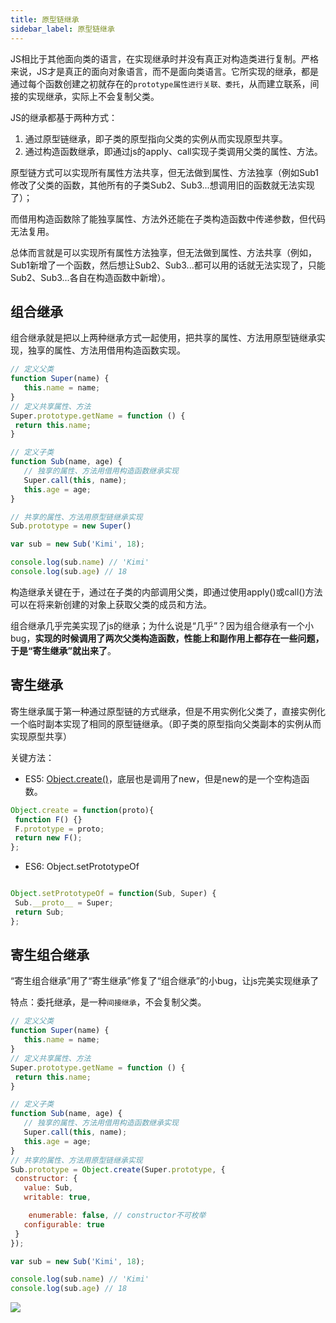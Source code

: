 ```yaml
---
title: 原型链继承
sidebar_label: 原型链继承
---
```


JS相比于其他面向类的语言，在实现继承时并没有真正对构造类进行复制。严格来说，JS才是真正的面向对象语言，而不是面向类语言。它所实现的继承，都是通过每个函数创建之初就存在的`prototype属性进行关联、委托`，从而建立联系，间接的实现继承，实际上不会复制父类。

JS的继承都基于两种方式：

1. 通过原型链继承，即子类的原型指向父类的实例从而实现原型共享。
2. 通过构造函数继承，即通过js的apply、call实现子类调用父类的属性、方法。

原型链方式可以实现所有属性方法共享，但无法做到属性、方法独享（例如Sub1修改了父类的函数，其他所有的子类Sub2、Sub3...想调用旧的函数就无法实现了）；

而借用构造函数除了能独享属性、方法外还能在子类构造函数中传递参数，但代码无法复用。

总体而言就是可以实现所有属性方法独享，但无法做到属性、方法共享（例如，Sub1新增了一个函数，然后想让Sub2、Sub3...都可以用的话就无法实现了，只能Sub2、Sub3...各自在构造函数中新增）。

## 组合继承
组合继承就是把以上两种继承方式一起使用，把共享的属性、方法用原型链继承实现，独享的属性、方法用借用构造函数实现。

```js
// 定义父类
function Super(name) {
   this.name = name;
}
// 定义共享属性、方法
Super.prototype.getName = function () {
 return this.name;
}

// 定义子类
function Sub(name, age) {
   // 独享的属性、方法用借用构造函数继承实现
   Super.call(this, name);
   this.age = age;
}

// 共享的属性、方法用原型链继承实现
Sub.prototype = new Super()

var sub = new Sub('Kimi', 18);

console.log(sub.name) // 'Kimi'
console.log(sub.age) // 18
```

构造继承关键在于，通过在子类的内部调用父类，即通过使用apply()或call()方法可以在将来新创建的对象上获取父类的成员和方法。


组合继承几乎完美实现了js的继承；为什么说是“几乎”？因为组合继承有一个小bug，**实现的时候调用了两次父类构造函数，性能上和副作用上都存在一些问题，于是“寄生继承”就出来了**。

## 寄生继承
寄生继承属于第一种通过原型链的方式继承，但是不用实例化父类了，直接实例化一个临时副本实现了相同的原型链继承。（即子类的原型指向父类副本的实例从而实现原型共享）

关键方法：
- ES5: [Object.create()](https://www.google.com/url?q=http://javascript.ruanyifeng.com/oop/object.html%23toc2&sa=D&ust=1570507768698000)，底层也是调用了new，但是new的是一个空构造函数。

```js
Object.create = function(proto){
 function F() {}
 F.prototype = proto;
 return new F();
};
```
- ES6: Object.setPrototypeOf
```js

Object.setPrototypeOf = function(Sub, Super) {
 Sub.__proto__ = Super;
 return Sub;
};
```

## 寄生组合继承

“寄生组合继承”用了“寄生继承”修复了“组合继承”的小bug，让js完美实现继承了


特点：委托继承，是一种`间接继承`，不会复制父类。

```js
// 定义父类
function Super(name) {
   this.name = name;
}
// 定义共享属性、方法
Super.prototype.getName = function () {
 return this.name;
}

// 定义子类
function Sub(name, age) {
   // 独享的属性、方法用借用构造函数继承实现
   Super.call(this, name);
   this.age = age;
}
// 共享的属性、方法用原型链继承实现
Sub.prototype = Object.create(Super.prototype, {
 constructor: {
   value: Sub,
   writable: true,

    enumerable: false, // constructor不可枚举
   configurable: true
 }
});

var sub = new Sub('Kimi', 18);

console.log(sub.name) // 'Kimi'
console.log(sub.age) // 18
```

![](https://cosmos-x.oss-cn-hangzhou.aliyuncs.com/image78.png)